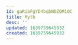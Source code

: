 ```yaml
---
id: guRibFgYD4bqbNDZOM1QC
title: Myth
desc: ''
updated: 1639759645932
created: 1639759645932
---
```


